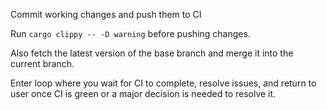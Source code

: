 Commit working changes and push them to CI

Run `cargo clippy -- -D warning` before pushing changes.

Also fetch the latest version of the base branch and merge it into the current branch.

Enter loop where you wait for CI to complete, resolve issues,
and return to user once CI is green or a major decision is needed
to resolve it.
